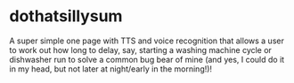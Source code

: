 # dothatsillysum
A super simple one page with TTS and voice recognition that allows a user to work out how long to delay, say, starting a washing machine cycle or dishwasher run to solve a common bug bear of mine (and yes, I could do it in my head, but not later at night/early in the morning!)!
